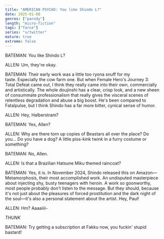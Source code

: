 ```yaml
---
title: "AMERICAN PSYCHO: You like Shindo L?"
date: 2025-01-08
genres: ["parody"]
length: "micro-fiction"
tags: ["farce"]
series: "x/twitter"
mature: true
extreme: false
---
```

BATEMAN: You like Shindo L?

ALLEN: Um, they're okay.

BATEMAN: Their early work was a little too ryona snuff for my taste. Especially the cow farm one. But when Female Hero's Journey 3: Total Defeat came out, I think they really came into their own, commercially and artistically. The whole doujinshi has a clear, crisp look, and a new sheen of consummate professionalism that really gives the visceral scenes of relentless degradation and abuse a big boost. He's been compared to Fatalpulse, but I think Shindo has a far more bitter, cynical sense of humor.

ALLEN: Hey, Halberstram?

BATEMAN: Yes, Allen?

ALLEN: Why are there torn up copies of Beastars all over the place? Do you... Do you have a dog? A little piss-kink twink in a furry costume or something?

BATEMAN: No, Allen.

ALLEN: Is that a Brazilian Hatsune Miku themed raincoat?

BATEMAN: Yes, it is. In November 2024, Shindo released this on Amazon—Metamorphosis, their most accomplished work. An undisputed masterpiece about injecting shy, busty teenagers with heroin. A work so goonworthy, most people probably don't listen to the message. But they should, because it's not just about the pleasures of forced prostitution and the dark night of the soul—it's also a personal statement about the artist. Hey, Paul!

ALLEN: Hm? Aaaaiiii-

*THUNK*

BATEMAN: Try getting a subscription at Fakku now, you fuckin' stupid bastard!
